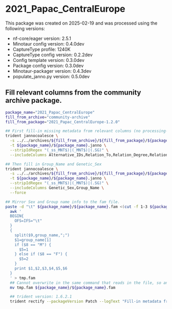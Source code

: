 # 2021_Papac_CentralEurope
This package was created on 2025-02-19 and was processed using the following versions:
 - nf-core/eager version:  2.5.1
 - Minotaur config version: 0.4.0dev
 - CaptureType profile: 1240K
 - CaptureType config version: 0.2.2dev
 - Config template version: 0.3.0dev
 - Package config version: 0.3.0dev
 - Minotaur-packager version: 0.4.3dev
 - populate_janno.py version: 0.5.0dev

## Fill relevant columns from the community archive package.

```bash
package_name="2021_Papac_CentralEurope"
fill_from_archive="community-archive"
fill_from_package="2021_Papac_CentralEurope-1.2.0"

## First fill-in missing metadata from relevant columns (no processing-based info).
trident jannocoalesce \
  -s ../../archives/${fill_from_archive}/${fill_from_package}/${package_name}.janno \
  -t ${package_name}/${package_name}.janno \
  --stripIdRegex "(_ss_MNT$)|(_MNT$)|(.SG)" \
  --includeColumns Alternative_IDs,Relation_To,Relation_Degree,Relation_Type,Relation_Note,Collection_ID,Country,Country_ISO,Location,Site,Latitude,Longitude,Date_Type,Date_C14_Labnr,Date_C14_Uncal_BP,Date_C14_Uncal_BP_Err,Date_BC_AD_Start,Date_BC_AD_Median,Date_BC_AD_Stop,Date_Note,MT_Haplogroup,Y_Haplogroup,Source_Tissue,Primary_Contact,Note,Keywords

## Then fill in Group_Name and Genetic_Sex
trident jannocoalesce \
  -s ../../archives/${fill_from_archive}/${fill_from_package}/${package_name}.janno \
  -t ${package_name}/${package_name}.janno \
  --stripIdRegex "(_ss_MNT$)|(_MNT$)|(.SG)" \
  --includeColumns Genetic_Sex,Group_Name \
  --force

## Mirror Sex and Group name info to the fam file.
paste -d "\t" ${package_name}/${package_name}.fam <(cut -f 1-3 ${package_name}/${package_name}.janno |tail -n +2) | \
  awk '
  BEGIN{
    OFS=IFS="\t"
  }
  {
    split($9,group_name,";")
    $1=group_name[1]
    if ($8 == "M") {
      $5=1
    } else if ($8 == "F") {
      $5=2
    }
    print $1,$2,$3,$4,$5,$6
  }
  ' > tmp.fam
  ## Cannot overwrite in the same command that reads in the file, so an extra mv is needed.
  mv tmp.fam ${package_name}/${package_name}.fam

  ## trident version: 1.6.2.1
  trident rectify --packageVersion Patch --logText "Fill-in metadata from ${fill_from_archive}: ${fill_from_package}" --checksumAll -d ${package_name}
```
